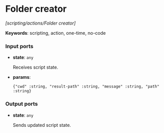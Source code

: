 # Folder creator

_[scripting/actions/Folder creator]_

__Keywords__: scripting, action, one-time, no-code

### Input ports

* __state__: ` any `

    Receives script state.<br>


* __params__: 
    ```
    {"cwd" :string, "result-path" :string, "message" :string, "path" :string}
    ```

### Output ports

* __state__: ` any `

    Sends updated script state.<br>

